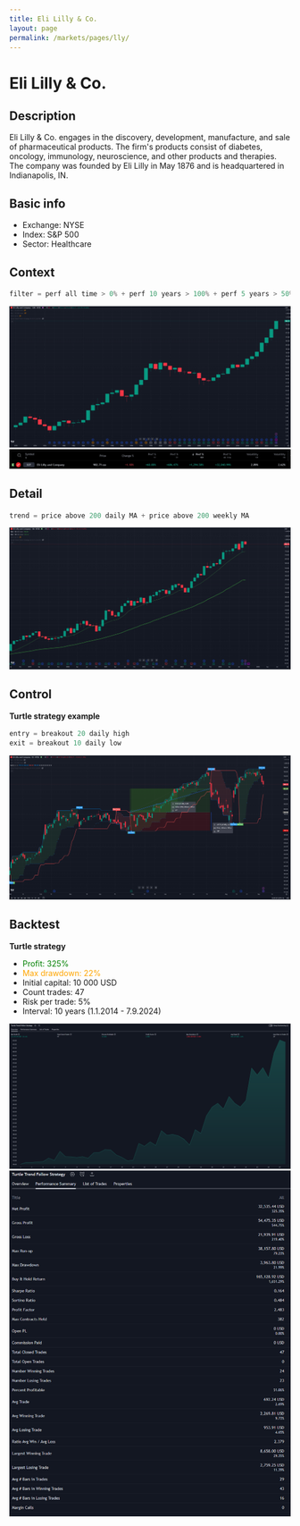 ```yaml
---
title: Eli Lilly & Co.
layout: page
permalink: /markets/pages/lly/
---
```


# Eli Lilly & Co.

## Description
Eli Lilly & Co. engages in the discovery, development, manufacture, and sale of pharmaceutical products. The firm's products consist of diabetes, oncology, immunology, neuroscience, and other products and therapies. The company was founded by Eli Lilly in May 1876 and is headquartered in Indianapolis, IN.

## Basic info
* Exchange: NYSE
* Index: S&P 500
* Sector: Healthcare

## Context
```c#
filter = perf all time > 0% + perf 10 years > 100% + perf 5 years > 50% and perf yearly > 10% 
```

<img src="../../../assets/images/markets/lly/lly_context.png" class="img-fluid">

<img src="../../../assets/images/markets/lly/lly_performance.png" class="img-fluid">

## Detail
```c#
trend = price above 200 daily MA + price above 200 weekly MA
```
<img src="../../../assets/images/markets/lly/lly_detail.png" class="img-fluid">

## Control
**Turtle strategy example**
```c#
entry = breakout 20 daily high
exit = breakout 10 daily low
```

<img src="../../../assets/images/markets/lly/lly_control.png" class="img-fluid">

## Backtest
**Turtle strategy**
* <span style="color:green"> Profit: 325%  </span>
* <span style="color:orange"> Max drawdown: 22%  </span>
* Initial capital: 10 000 USD
* Count trades: 47
* Risk per trade: 5%
* Interval: 10 years (1.1.2014 - 7.9.2024)

<img src="../../../assets/images/markets/lly/lly_turtle_equity.png" class="img-fluid">

<img src="../../../assets/images/markets/lly/lly_turtle_statistic.png" class="img-fluid">
